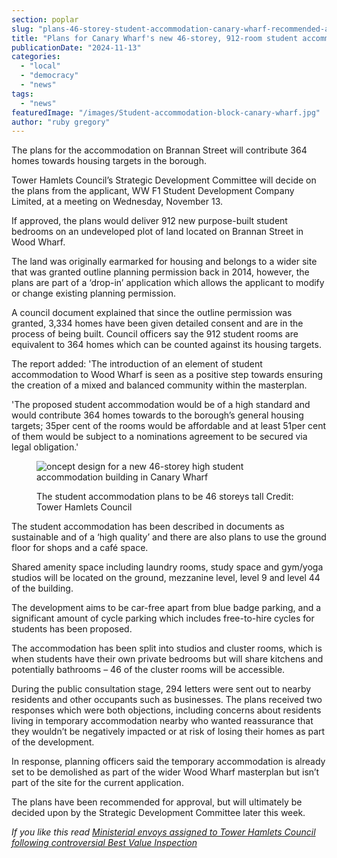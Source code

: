 ```yaml
---
section: poplar
slug: "plans-46-storey-student-accommodation-canary-wharf-recommended-approval"
title: "Plans for Canary Wharf's new 46-storey, 912-room student accommodation tower block recommended for approval"
publicationDate: "2024-11-13"
categories: 
  - "local"
  - "democracy"
  - "news"
tags: 
  - "news"
featuredImage: "/images/Student-accommodation-block-canary-wharf.jpg"
author: "ruby gregory"
---
```


The plans for the accommodation on Brannan Street will contribute 364 homes towards housing targets in the borough.

Tower Hamlets Council’s Strategic Development Committee will decide on the plans from the applicant, WW F1 Student Development Company Limited, at a meeting on Wednesday, November 13.

If approved, the plans would deliver 912 new purpose-built student bedrooms on an undeveloped plot of land located on Brannan Street in Wood Wharf.

The land was originally earmarked for housing and belongs to a wider site that was granted outline planning permission back in 2014, however, the plans are part of a ‘drop-in’ application which allows the applicant to modify or change existing planning permission.

A council document explained that since the outline permission was granted, 3,334 homes have been given detailed consent and are in the process of being built. Council officers say the 912 student rooms are equivalent to 364 homes which can be counted against its housing targets.

The report added: 'The introduction of an element of student accommodation to Wood Wharf is seen as a positive step towards ensuring the creation of a mixed and balanced community within the masterplan.

'The proposed student accommodation would be of a high standard and would contribute 364 homes towards to the borough’s general housing targets; 35per cent of the rooms would be affordable and at least 51per cent of them would be subject to a nominations agreement to be secured via legal obligation.'

<figure>

![oncept design for a new 46-storey high student accommodation building in Canary Wharf](/images/Canary-wharf-student-accommodation-2.jpg)

<figcaption>

The student accommodation plans to be 46 storeys tall Credit: Tower Hamlets Council

</figcaption>

</figure>

The student accommodation has been described in documents as sustainable and of a ‘high quality’ and there are also plans to use the ground floor for shops and a café space.

Shared amenity space including laundry rooms, study space and gym/yoga studios will be located on the ground, mezzanine level, level 9 and level 44 of the building.

The development aims to be car-free apart from blue badge parking, and a significant amount of cycle parking which includes free-to-hire cycles for students has been proposed.

The accommodation has been split into studios and cluster rooms, which is when students have their own private bedrooms but will share kitchens and potentially bathrooms – 46 of the cluster rooms will be accessible.

During the public consultation stage, 294 letters were sent out to nearby residents and other occupants such as businesses. The plans received two responses which were both objections, including concerns about residents living in temporary accommodation nearby who wanted reassurance that they wouldn’t be negatively impacted or at risk of losing their homes as part of the development.

In response, planning officers said the temporary accommodation is already set to be demolished as part of the wider Wood Wharf masterplan but isn’t part of the site for the current application.

The plans have been recommended for approval, but will ultimately be decided upon by the Strategic Development Committee later this week.

_If you like this read [Ministerial envoys assigned to Tower Hamlets Council following controversial Best Value Inspection](https://whitechapellondon.co.uk/best-value-inspection-assigns-minister-envoy-lutfur-rahman-tower-hamlets/)_
